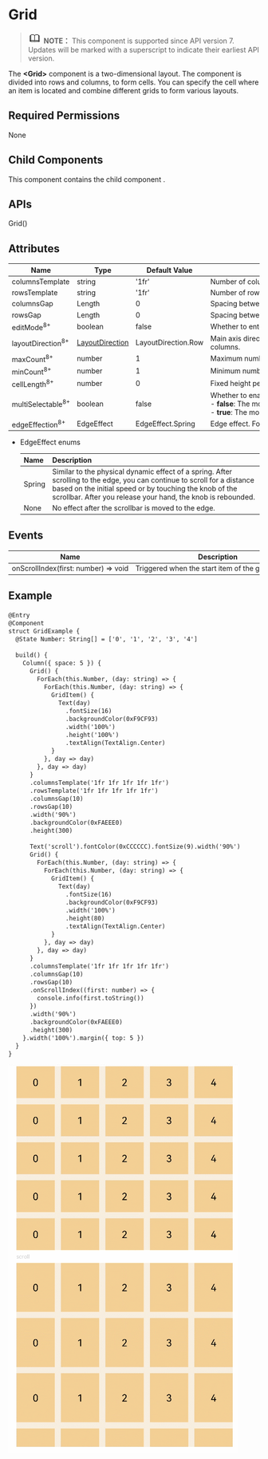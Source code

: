 # Grid


> ![icon-note.gif](public_sys-resources/icon-note.gif) **NOTE：**
> This component is supported since API version 7. Updates will be marked with a superscript to indicate their earliest API version.


The **&lt;Grid&gt;** component is a two-dimensional layout. The component is divided into rows and columns, to form cells. You can specify the cell where an item is located and combine different grids to form various layouts.


## Required Permissions

None


## Child Components

This component contains the child component [<GridItem>](ts-container-griditem.md).


## APIs

Grid()


## Attributes

| Name | Type | Default&nbsp;Value | Description |
| -------- | -------- | -------- | -------- |
| columnsTemplate | string | '1fr' | Number&nbsp;of&nbsp;columns&nbsp;in&nbsp;the&nbsp;current&nbsp;grid&nbsp;layout.&nbsp;If&nbsp;this&nbsp;parameter&nbsp;is&nbsp;not&nbsp;set,&nbsp;one&nbsp;column&nbsp;is&nbsp;used&nbsp;by&nbsp;default.&nbsp;For&nbsp;example,&nbsp;'1fr&nbsp;1fr&nbsp;2fr'&nbsp;divides&nbsp;the&nbsp;component&nbsp;into&nbsp;three&nbsp;columns,&nbsp;with&nbsp;four&nbsp;equal&nbsp;parts.&nbsp;The&nbsp;first&nbsp;column&nbsp;occupies&nbsp;one&nbsp;part,&nbsp;the&nbsp;second&nbsp;column&nbsp;occupies&nbsp;one&nbsp;part,&nbsp;and&nbsp;the&nbsp;third&nbsp;column&nbsp;occupies&nbsp;two&nbsp;parts. |
| rowsTemplate | string | '1fr' | Number&nbsp;of&nbsp;rows&nbsp;in&nbsp;the&nbsp;current&nbsp;grid&nbsp;layout.&nbsp;If&nbsp;this&nbsp;parameter&nbsp;is&nbsp;not&nbsp;set,&nbsp;one&nbsp;row&nbsp;is&nbsp;used&nbsp;by&nbsp;default.&nbsp;For&nbsp;example,&nbsp;'1fr&nbsp;1fr&nbsp;2fr'&nbsp;divides&nbsp;the&nbsp;component&nbsp;into&nbsp;three&nbsp;rows.&nbsp;The&nbsp;width&nbsp;allowed&nbsp;by&nbsp;the&nbsp;parent&nbsp;component&nbsp;is&nbsp;divided&nbsp;into&nbsp;four&nbsp;equal&nbsp;parts.&nbsp;The&nbsp;first&nbsp;row&nbsp;occupies&nbsp;one&nbsp;part,&nbsp;the&nbsp;second&nbsp;row&nbsp;occupies&nbsp;one&nbsp;part,&nbsp;and&nbsp;the&nbsp;third&nbsp;row&nbsp;occupies&nbsp;two&nbsp;parts. |
| columnsGap | Length | 0 | Spacing&nbsp;between&nbsp;columns. |
| rowsGap | Length | 0 | Spacing&nbsp;between&nbsp;rows. |
| editMode<sup>8+</sup> | boolean | false | Whether&nbsp;to&nbsp;enter&nbsp;editing&nbsp;mode.&nbsp;In&nbsp;editing&nbsp;mode,&nbsp;you&nbsp;can&nbsp;drag&nbsp;the&nbsp;**&lt;[GridItem](ts-container-griditem.md)&gt;**&nbsp;in&nbsp;the&nbsp;**&lt;Gird&gt;**&nbsp;component. |
| layoutDirection<sup>8+</sup> | [LayoutDirection](ts-appendix-enums.md#layoutdirection-enums) | LayoutDirection.Row | Main axis direction of the layout. The options are as follows:- **LayoutDirection.Row**: Horizontal layout, where the child components are arranged in the same direction as the main axis runs along the rows.- **LayoutDirection.Column**: Vertical layout, where the child components are arranged in the same direction as the main axis runs down the columns. |
| maxCount<sup>8+</sup> | number | 1 | Maximum&nbsp;number&nbsp;of&nbsp;rows&nbsp;that&nbsp;can&nbsp;be&nbsp;displayed. |
| minCount<sup>8+</sup> | number | 1 | Minimum&nbsp;number&nbsp;of&nbsp;rows&nbsp;that&nbsp;can&nbsp;be&nbsp;displayed. |
| cellLength<sup>8+</sup> | number | 0 | Fixed&nbsp;height&nbsp;per&nbsp;row. |
| multiSelectable<sup>8+</sup> | boolean | false | Whether&nbsp;to&nbsp;enable&nbsp;mouse&nbsp;frame&nbsp;selection.<br/>-&nbsp;**false**:&nbsp;The&nbsp;mouse&nbsp;frame&nbsp;selection&nbsp;is&nbsp;disabled.<br/>-&nbsp;**true**:&nbsp;The&nbsp;mouse&nbsp;frame&nbsp;selection&nbsp;is&nbsp;disabled. |
| edgeEffection<sup>8+</sup> | EdgeEffect | EdgeEffect.Spring | Edge effect. For details, see **EdgeEffect**. |

- EdgeEffect enums

  | Name   | Description                                                  |
  | ------ | ------------------------------------------------------------ |
  | Spring | Similar to the physical dynamic effect of a spring. After scrolling to the edge, you can continue to scroll for a distance based on the initial speed or by touching the knob of the scrollbar. After you release your hand, the knob is rebounded. |
  | None   | No effect after the scrollbar is moved to the edge.          |

## Events

  | Name | Description | 
| -------- | -------- |
| onScrollIndex(first:&nbsp;number)&nbsp;=&gt;&nbsp;void | Triggered&nbsp;when&nbsp;the&nbsp;start&nbsp;item&nbsp;of&nbsp;the&nbsp;grid&nbsp;changes. | 


## Example


```
@Entry
@Component
struct GridExample {
  @State Number: String[] = ['0', '1', '2', '3', '4']

  build() {
    Column({ space: 5 }) {
      Grid() {
        ForEach(this.Number, (day: string) => {
          ForEach(this.Number, (day: string) => {
            GridItem() {
              Text(day)
                .fontSize(16)
                .backgroundColor(0xF9CF93)
                .width('100%')
                .height('100%')
                .textAlign(TextAlign.Center)
            }
          }, day => day)
        }, day => day)
      }
      .columnsTemplate('1fr 1fr 1fr 1fr 1fr')
      .rowsTemplate('1fr 1fr 1fr 1fr 1fr')
      .columnsGap(10)
      .rowsGap(10)
      .width('90%')
      .backgroundColor(0xFAEEE0)
      .height(300)

      Text('scroll').fontColor(0xCCCCCC).fontSize(9).width('90%')
      Grid() {
        ForEach(this.Number, (day: string) => {
          ForEach(this.Number, (day: string) => {
            GridItem() {
              Text(day)
                .fontSize(16)
                .backgroundColor(0xF9CF93)
                .width('100%')
                .height(80)
                .textAlign(TextAlign.Center)
            }
          }, day => day)
        }, day => day)
      }
      .columnsTemplate('1fr 1fr 1fr 1fr 1fr')
      .columnsGap(10)
      .rowsGap(10)
      .onScrollIndex((first: number) => {
        console.info(first.toString())
      })
      .width('90%')
      .backgroundColor(0xFAEEE0)
      .height(300)
    }.width('100%').margin({ top: 5 })
  }
}
```

![en-us_image_0000001212218434](figures/en-us_image_0000001212218434.gif)

